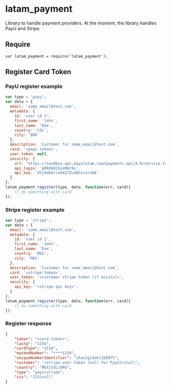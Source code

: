 # latam_payment
Library to handle payment providers. At the moment, the library handles PayU and Stripe.

## Require
```
var latam_payment = require('latam_payment');
```

## Register Card Token
### PayU register example
```javascript
var type = 'payu';
var data = {
  email: 'some_email@test.com',
  metadata: {
    id: 'user id 1',
    first_name: 'John',
    last_name: 'Doe',
    country: 'COL',
    city: 'BOG'
  },
  description: `Customer for some_email@test.com`,
  card: '<payu token>',
  user_token: null,
  security: {
    url: 'https://sandbox.api.payulatam.com/payments-api/4.0/service.token',
    api_login: 'pRRXKOl8ikMmt9u',
    api_key: '4Vj8eK4rloUd272L48hsrarnUA'
  }
};
latam_payment.register(type, data, function(err, card){
    // do something with card
});
```

### Stripe register example
```javascript
var type = 'stripe';
var data = {
  email: 'some_email@test.com',
  metadata: {
    id: 'user id 1',
    first_name: 'John',
    last_name: 'Doe',
    country: 'MEX',
    city: 'MEX'
  },
  description: `Customer for some_email@test.com`,
  card: '<stripe token>',
  user_token: '<customer stripe token (if exists)>',
  security: {
    api_key: '<stripe api key>',
  }
};
latam_payment.register(type, data, function(err, card){
    // do something with card
});
```

### Register response
```json
{
    "token": "<card token>",
    "last4": "1234",
    "cardType": "VISA",
    "maskedNumber": "****1234",
    "uniqueNumberIdentifier": "jkaslgjdakl328975",
    "customer": "<stripe user token (null for PayU)>|null",
    "country": "MEX|COL|ARG",
    "type": "payu|stripe",
    "csv": "123|null"
}
```